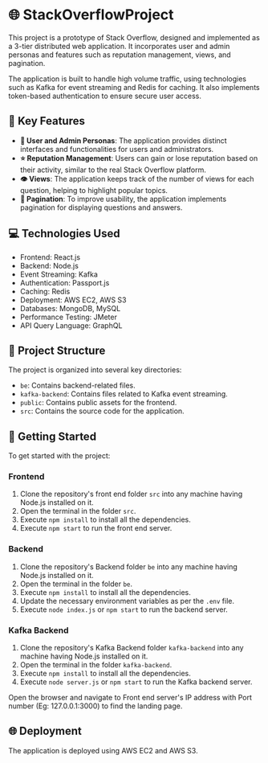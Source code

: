# 🌐 StackOverflowProject

This project is a prototype of Stack Overflow, designed and implemented as a 3-tier distributed web application. It incorporates user and admin personas and features such as reputation management, views, and pagination.

The application is built to handle high volume traffic, using technologies such as Kafka for event streaming and Redis for caching. It also implements token-based authentication to ensure secure user access.

## 🚀 Key Features

- **👥 User and Admin Personas**: The application provides distinct interfaces and functionalities for users and administrators.
- **⭐ Reputation Management**: Users can gain or lose reputation based on their activity, similar to the real Stack Overflow platform.
- **👁️ Views**: The application keeps track of the number of views for each question, helping to highlight popular topics.
- **📄 Pagination**: To improve usability, the application implements pagination for displaying questions and answers.

## 💻 Technologies Used

- Frontend: React.js
- Backend: Node.js
- Event Streaming: Kafka
- Authentication: Passport.js
- Caching: Redis
- Deployment: AWS EC2, AWS S3
- Databases: MongoDB, MySQL
- Performance Testing: JMeter
- API Query Language: GraphQL

## 📂 Project Structure

The project is organized into several key directories:

- `be`: Contains backend-related files.
- `kafka-backend`: Contains files related to Kafka event streaming.
- `public`: Contains public assets for the frontend.
- `src`: Contains the source code for the application.

## 🚀 Getting Started

To get started with the project:

### Frontend

1. Clone the repository's front end folder `src` into any machine having Node.js installed on it.
2. Open the terminal in the folder `src`.
3. Execute `npm install` to install all the dependencies.
4. Execute `npm start` to run the front end server.

### Backend

1. Clone the repository's Backend folder `be` into any machine having Node.js installed on it.
2. Open the terminal in the folder `be`.
3. Execute `npm install` to install all the dependencies.
4. Update the necessary environment variables as per the `.env` file.
5. Execute `node index.js` or `npm start` to run the backend server.

### Kafka Backend

1. Clone the repository's Kafka Backend folder `kafka-backend` into any machine having Node.js installed on it.
2. Open the terminal in the folder `kafka-backend`.
3. Execute `npm install` to install all the dependencies.
4. Execute `node server.js` or `npm start` to run the Kafka backend server.

Open the browser and navigate to Front end server's IP address with Port number (Eg: 127.0.0.1:3000) to find the landing page.

## 🌐 Deployment

The application is deployed using AWS EC2 and AWS S3.
